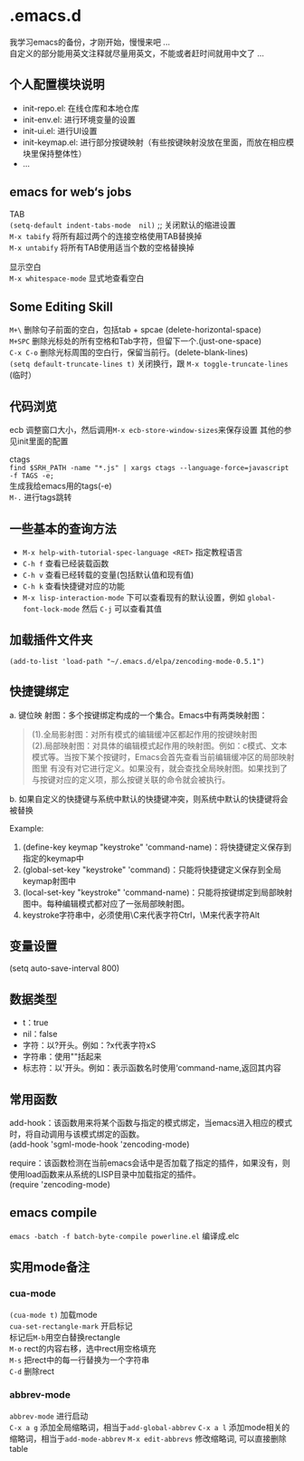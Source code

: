 .emacs.d
==========
我学习emacs的备份，才刚开始，慢慢来吧 ...   
自定义的部分能用英文注释就尽量用英文，不能或者赶时间就用中文了 ...   


个人配置模块说明
---------------
- init-repo.el: 在线仓库和本地仓库
- init-env.el: 进行环境变量的设置
- init-ui.el: 进行UI设置
- init-keymap.el: 进行部分按键映射（有些按键映射没放在里面，而放在相应模块里保持整体性）
- ... 


emacs for web‘s jobs
--------------------
TAB  
`(setq-default indent-tabs-mode  nil)` ;; 关闭默认的缩进设置  
`M-x tabify` 将所有超过两个的连接空格使用TAB替换掉  
`M-x untabify` 将所有TAB使用适当个数的空格替换掉  

显示空白  
`M-x whitespace-mode` 显式地查看空白  


Some Editing Skill
------------------
`M+\`  删除句子前面的空白，包括tab + spcae (delete-horizontal-space)   
`M+SPC`  删除光标处的所有空格和Tab字符，但留下一个.(just-one-space)  
`C-x C-o` 删除光标周围的空白行，保留当前行。(delete-blank-lines)  
`(setq default-truncate-lines t)` 关闭换行，跟 `M-x toggle-truncate-lines` (临时）


代码浏览
-------
ecb
调整窗口大小，然后调用`M-x ecb-store-window-sizes`来保存设置
其他的参见init里面的配置  

ctags  
`find $SRH_PATH -name "*.js" | xargs ctags --language-force=javascript -f TAGS -e;`  
生成我给emacs用的tags(-e)   
`M-.` 进行tags跳转  


一些基本的查询方法
-------------------
- `M-x help-with-tutorial-spec-language <RET>` 指定教程语言
- `C-h f` 查看已经装载函数
- `C-h v` 查看已经转载的变量(包括默认值和现有值)
- `C-h k` 查看快捷键对应的功能  
- `M-x lisp-interaction-mode` 下可以查看现有的默认设置，例如 `global-font-lock-mode` 然后 `C-j` 可以查看其值  


加载插件文件夹
--------------
`(add-to-list 'load-path "~/.emacs.d/elpa/zencoding-mode-0.5.1")`


快捷键绑定
-----------
a. 键位映 射图：多个按键绑定构成的一个集合。Emacs中有两类映射图：  
> (1).全局影射图：对所有模式的编辑缓冲区都起作用的按键映射图   
> (2).局部映射图：对具体的编辑模式起作用的映射图。例如：c模式、文本模式等。当按下某个按键时，Emacs会首先查看当前编辑缓冲区的局部映射图里 有没有对它进行定义。如果没有，就会查找全局映射图。如果找到了与按键对应的定义项，那么按键关联的命令就会被执行。  

b. 如果自定义的快捷键与系统中默认的快捷键冲突，则系统中默认的快捷键将会被替换  

Example:  
1. (define-key keymap "keystroke" 'command-name)：将快捷键定义保存到指定的keymap中  
2. (global-set-key "keystroke" 'command)：只能将快捷键定义保存到全局keymap射图中  
3. (local-set-key "keystroke" 'command-name)：只能将按键绑定到局部映射图中。每种编辑模式都对应了一张局部映射图。  
4. keystroke字符串中，必须使用\C来代表字符Ctrl，\M来代表字符Alt  


变量设置
--------
(setq auto-save-interval 800)


数据类型
--------
- t：true
- nil：false
- 字符：以?开头。例如：?x代表字符xS     
- 字符串：使用""括起来
- 标志符：以'开头。例如：表示函数名时使用‘command-name,返回其内容


常用函数
---------
add-hook：该函数用来将某个函数与指定的模式绑定，当emacs进入相应的模式时，将自动调用与该模式绑定的函数。  
(add-hook 'sgml-mode-hook 'zencoding-mode)    

require：该函数检测在当前emacs会话中是否加载了指定的插件，如果没有，则使用load函数来从系统的LISP目录中加载指定的插件。  
(require 'zencoding-mode)     


emacs compile
--------------
`emacs -batch -f batch-byte-compile powerline.el` 编译成.elc  


实用mode备注
--------------

### cua-mode
`(cua-mode t)` 加载mode  
`cua-set-rectangle-mark` 开启标记  
标记后`M-b`用空白替换rectangle  
`M-o` rect的内容右移，选中rect用空格填充  
`M-s` 把rect中的每一行替换为一个字符串  
`C-d` 删除rect

### abbrev-mode
`abbrev-mode` 进行启动  
`C-x a g` 添加全局缩略词，相当于`add-global-abbrev`
`C-x a l` 添加mode相关的缩略词，相当于`add-mode-abbrev`
`M-x edit-abbrevs` 修改缩略词, 可以直接删除table

